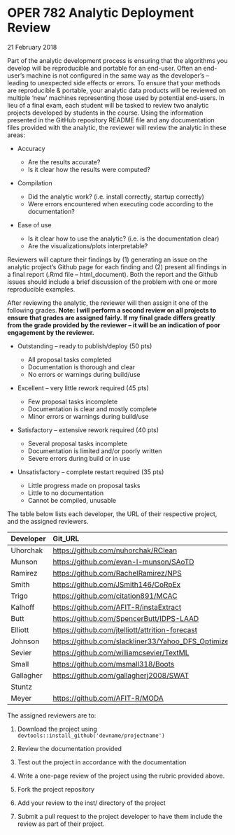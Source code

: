 OPER 782 Analytic Deployment Review
================
21 February 2018

Part of the analytic development process is ensuring that the algorithms you develop will be reproducible and portable for an end-user. Often an end-user’s machine is not configured in the same way as the developer’s – leading to unexpected side effects or errors. To ensure that your methods are reproducible & portable, your analytic data products will be reviewed on multiple ‘new’ machines representing those used by potential end-users. In lieu of a final exam, each student will be tasked to review two analytic projects developed by students in the course. Using the information presented in the GitHub repository README file and any documentation files provided with the analytic, the reviewer will review the analytic in these areas:

-   Accuracy

    -   Are the results accurate?
    -   Is it clear how the results were computed?

-   Compilation

    -   Did the analytic work? (i.e. install correctly, startup correctly)
    -   Were errors encountered when executing code according to the documentation?

-   Ease of use

    -   Is it clear how to use the analytic? (i.e. is the documentation clear)
    -   Are the visualizations/plots interpretable?

Reviewers will capture their findings by (1) generating an issue on the analytic project’s Github page for each finding and (2) present all findings in a final report (.Rmd file – html\_document). Both the report and the Github issues should include a brief discussion of the problem with one or more reproducible examples.

After reviewing the analytic, the reviewer will then assign it one of the following grades. **Note: I will perform a second review on all projects to ensure that grades are assigned fairly. If my final grade differs greatly from the grade provided by the reviewer – it will be an indication of poor engagement by the reviewer.**

-   Outstanding – ready to publish/deploy (50 pts)

    -   All proposal tasks completed
    -   Documentation is thorough and clear
    -   No errors or warnings during build/use

-   Excellent – very little rework required (45 pts)

    -   Few proposal tasks incomplete
    -   Documentation is clear and mostly complete
    -   Minor errors or warnings during build/use

-   Satisfactory – extensive rework required (40 pts)

    -   Several proposal tasks incomplete
    -   Documentation is limited and/or poorly written
    -   Severe errors during build or in use

-   Unsatisfactory – complete restart required (35 pts)

    -   Little progress made on proposal tasks
    -   Little to no documentation
    -   Cannot be compiled, unusable

The table below lists each developer, the URL of their respective project, and the assigned reviewers.

| Developer | Git\_URL                                              | Reviewer1 | Reviewer2 |
|:----------|:------------------------------------------------------|:----------|:----------|
| Uhorchak  | <https://github.com/nuhorchak/RClean>                 | Stuntz    | Sevier    |
| Munson    | <https://github.com/evan-l-munson/SAoTD>              | Uhorchak  | Stuntz    |
| Ramirez   | <https://github.com/RachelRamirez/NPS>                | Elliott   | Munson    |
| Smith     | <https://github.com/JSmith146/CoRpEx>                 | Gallagher | Elliott   |
| Trigo     | <https://github.com/citation891/MCAC>                 | Smith     | Small     |
| Kalhoff   | <https://github.com/AFIT-R/instaExtract>              | Johnson   | Trigo     |
| Butt      | <https://github.com/SpencerButt/IDPS-LAAD>            | Trigo     | Ramirez   |
| Elliott   | <https://github.com/jtelliott/attrition-forecast>     | Kalhoff   | Uhorchak  |
| Johnson   | <https://github.com/slackliner33/Yahoo_DFS_Optimizer> | Munson    | Meyer     |
| Sevier    | <https://github.com/williamcsevier/TextML>            | Ramirez   | Butt      |
| Small     | <https://github.com/msmall318/Boots>                  | Meyer     | Gallagher |
| Gallagher | <https://github.com/gallagherj2008/SWAT>              | Butt      | Smith     |
| Stuntz    |                                                       | Small     | Johnson   |
| Meyer     | <https://github.com/AFIT-R/MODA>                      | Sevier    | Kalhoff   |

The assigned reviewers are to:

1.  Download the project using `devtools::install_github('devname/projectname')`

2.  Review the documentation provided

3.  Test out the project in accordance with the documentation

4.  Write a one-page review of the project using the rubric provided above.

5.  Fork the project repository

6.  Add your review to the inst/ directory of the project

7.  Submit a pull request to the project developer to have them include the review as part of their project.
